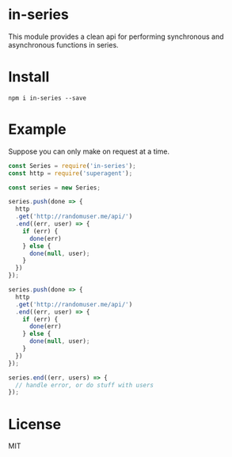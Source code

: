 # in-series
This module provides a clean api for performing synchronous and asynchronous functions in series.

# Install
```
npm i in-series --save
```

# Example
Suppose you can only make on request at a time.

```javascript
const Series = require('in-series');
const http = require('superagent');

const series = new Series;

series.push(done => {
  http
  .get('http://randomuser.me/api/')
  .end((err, user) => {
    if (err) {
      done(err)
    } else {
      done(null, user);
    }
  })
});

series.push(done => {
  http
  .get('http://randomuser.me/api/')
  .end((err, user) => {
    if (err) {
      done(err)
    } else {
      done(null, user);
    }
  })
});

series.end((err, users) => {
  // handle error, or do stuff with users
});
```

# License
MIT
